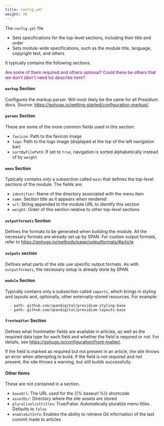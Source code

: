 ```yaml
---
title: config.yml
weight: 30
---
```

The `config.yml` file
* Sets specifications for the top-level sections, including their title and order
* Sets module-wide specifications, such as the module title, language, copyright text, and others

It typically contains the following sections.

<span style="color:purple">Are some of them required and others optional? Could there be others that we don't (don't need to) describe here?</span>

#### `markup` Section
Configures the markup parser. Will most likely be the same for all Presidium docs.
Source: https://gohugo.io/getting-started/configuration-markup/.

#### `params` Section
These are some of the more common fields used in this section:

* `favicon`: Path to the favicon image
* `logo`: Path to the logo image (displayed at the top of the left navigation bar)
* `sortByFilePath`: If set to `true`, navigation is sorted alphabetically instead of by `weight`
<!--* `quality_category`: Enterprise only -->

#### `menu` Section
Typically contains only a subsection called `main` that defines the top-level sections of the module.
The fields are:
* `identifier`: Name of the directory associated with the menu item
* `name`: Section title as it appears when rendered
* `url`: String appended to the module URL to identify this section
* `weight`: Order of this section relative to other top-level sections

#### `outputformats` Section
Defines the formats to be generated when building the module. All the necessary formats are already set up by SPAN. For custom output formats, refer to https://gohugo.io/methods/page/outputformats/#article

#### `outputs` section
Defines what parts of the site use specific output formats. As with `outputformats`, the necessary setup is already done by SPAN.

#### `module` Section
Typically contains only a subsection called `imports`, which brings in styling and layouts and, optionally, other externally-stored resources. For example: 
```  imports:
  - path: github.com/spandigital/presidium-styling-base
  - path: github.com/spandigital/presidium-layouts-base
```

#### `frontmatter` Section
Defines what frontmatter fields are available in articles, as well as the required data type for each field and whether the field is required or not. For details, see https://gohugo.io/configuration/front-matter/.

If the field is marked as required but not present in an article, the site throws an error when attempting to build. If the field is not required and not present, the site throws a warning, but still builds successfully.

#### Other Items
These are not contained in a section.

* `baseUrl`: The URL used for the \{\{% baseurl %}} shortcode
* `assetDir`: Directory where the site assets are stored
* `pluralizelisttitles`: True/False. Automatically pluralize menu titles. Defaults to `false`
* `enableGitInfo`: Enables the ability to retrieve Git information of the last commit made to articles


